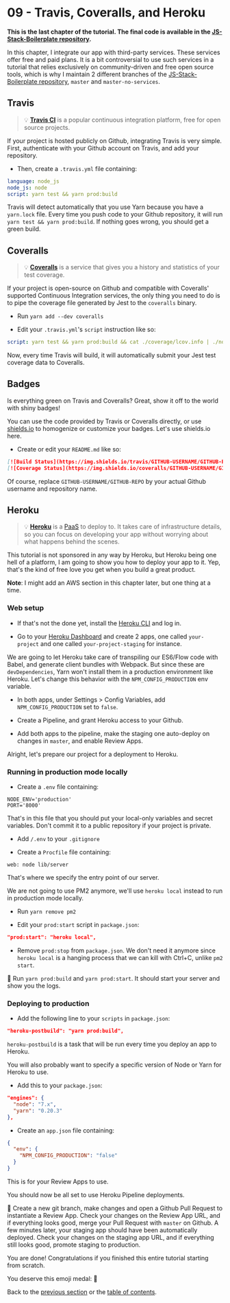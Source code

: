 # 09 - Travis, Coveralls, and Heroku

**This is the last chapter of the tutorial. The final code is available in the [JS-Stack-Boilerplate repository](https://github.com/verekia/js-stack-boilerplate).**

In this chapter, I integrate our app with third-party services. These services offer free and paid plans. It is a bit controversial to use such services in a tutorial that relies exclusively on community-driven and free open source tools, which is why I maintain 2 different branches of the [JS-Stack-Boilerplate repository](https://github.com/verekia/js-stack-boilerplate), `master` and `master-no-services`.

## Travis

> 💡 **[Travis CI](https://travis-ci.org/)** is a popular continuous integration platform, free for open source projects.

If your project is hosted publicly on Github, integrating Travis is very simple. First, authenticate with your Github account on Travis, and add your repository.

- Then, create a `.travis.yml` file containing:

```yaml
language: node_js
node_js: node
script: yarn test && yarn prod:build
```

Travis will detect automatically that you use Yarn because you have a `yarn.lock` file. Every time you push code to your Github repository, it will run `yarn test && yarn prod:build`. If nothing goes wrong, you should get a green build.

## Coveralls

> 💡 **[Coveralls](https://coveralls.io)** is a service that gives you a history and statistics of your test coverage.

If your project is open-source on Github and compatible with Coveralls' supported Continuous Integration services, the only thing you need to do is to pipe the coverage file generated by Jest to the `coveralls` binary.

- Run `yarn add --dev coveralls`

- Edit your `.travis.yml`'s `script` instruction like so:

```yaml
script: yarn test && yarn prod:build && cat ./coverage/lcov.info | ./node_modules/coveralls/bin/coveralls.js
```

Now, every time Travis will build, it will automatically submit your Jest test coverage data to Coveralls.

## Badges

Is everything green on Travis and Coveralls? Great, show it off to the world with shiny badges!

You can use the code provided by Travis or Coveralls directly, or use [shields.io](http://shields.io/) to homogenize or customize your badges. Let's use shields.io here.

- Create or edit your `README.md` like so:

```md
[![Build Status](https://img.shields.io/travis/GITHUB-USERNAME/GITHUB-REPO.svg?style=flat-square)](https://travis-ci.org/GITHUB-USERNAME/GITHUB-REPO)
[![Coverage Status](https://img.shields.io/coveralls/GITHUB-USERNAME/GITHUB-REPO.svg?style=flat-square)](https://coveralls.io/github/GITHUB-USERNAME/GITHUB-REPO?branch=master)
```

Of course, replace `GITHUB-USERNAME/GITHUB-REPO` by your actual Github username and repository name.

## Heroku

> 💡 **[Heroku](https://www.heroku.com/)** is a [PaaS](https://en.wikipedia.org/wiki/Platform_as_a_service) to deploy to. It takes care of infrastructure details, so you can focus on developing your app without worrying about what happens behind the scenes.

This tutorial is not sponsored in any way by Heroku, but Heroku being one hell of a platform, I am going to show you how to deploy your app to it. Yep, that's the kind of free love you get when you build a great product.

**Note**: I might add an AWS section in this chapter later, but one thing at a time.

### Web setup

- If that's not the done yet, install the [Heroku CLI](https://devcenter.heroku.com/articles/getting-started-with-nodejs) and log in.

- Go to your [Heroku Dashboard](https://dashboard.heroku.com/) and create 2 apps, one called `your-project` and one called `your-project-staging` for instance.

We are going to let Heroku take care of transpiling our ES6/Flow code with Babel, and generate client bundles with Webpack. But since these are `devDependencies`, Yarn won't install them in a production environment like Heroku. Let's change this behavior with the `NPM_CONFIG_PRODUCTION` env variable.

- In both apps, under Settings > Config Variables, add `NPM_CONFIG_PRODUCTION` set to `false`.

- Create a Pipeline, and grant Heroku access to your Github.

- Add both apps to the pipeline, make the staging one auto-deploy on changes in `master`, and enable Review Apps.

Alright, let's prepare our project for a deployment to Heroku.

### Running in production mode locally

- Create a `.env` file containing:

```.env
NODE_ENV='production'
PORT='8000'
```

That's in this file that you should put your local-only variables and secret variables. Don't commit it to a public repository if your project is private.

- Add `/.env` to your `.gitignore`

- Create a `Procfile` file containing:

```Procfile
web: node lib/server
```

That's where we specify the entry point of our server.

We are not going to use PM2 anymore, we'll use `heroku local` instead to run in production mode locally.

- Run `yarn remove pm2`

- Edit your `prod:start` script in `package.json`:

```json
"prod:start": "heroku local",
```

- Remove `prod:stop` from `package.json`. We don't need it anymore since `heroku local` is a hanging process that we can kill with Ctrl+C, unlike `pm2 start`.

🏁 Run `yarn prod:build` and `yarn prod:start`. It should start your server and show you the logs.

### Deploying to production

- Add the following line to your `scripts` in `package.json`:

```json
"heroku-postbuild": "yarn prod:build",
```

`heroku-postbuild` is a task that will be run every time you deploy an app to Heroku.

You will also probably want to specify a specific version of Node or Yarn for Heroku to use.

- Add this to your `package.json`:

```json
"engines": {
  "node": "7.x",
  "yarn": "0.20.3"
},
```

- Create an `app.json` file containing:

```json
{
  "env": {
    "NPM_CONFIG_PRODUCTION": "false"
  }
}
```

This is for your Review Apps to use.

You should now be all set to use Heroku Pipeline deployments.

🏁 Create a new git branch, make changes and open a Github Pull Request to instantiate a Review App. Check your changes on the Review App URL, and if everything looks good, merge your Pull Request with `master` on Github. A few minutes later, your staging app should have been automatically deployed. Check your changes on the staging app URL, and if everything still looks good, promote staging to production.

You are done! Congratulations if you finished this entire tutorial starting from scratch.

You deserve this emoji medal: 🏅

Back to the [previous section](08-bootstrap-jss.md#readme) or the [table of contents](https://github.com/verekia/js-stack-from-scratch#table-of-contents).
